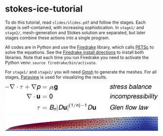# stokes-ice-tutorial

To do this tutorial, read `slides/slides.pdf` and follow the stages.  Each stage is self-contained, with increasing sophistication.  In `stage1/` and `stage2/`, mesh-generation and Stokes solution are separated, but later stages combine these actions into a single program.

All codes are in Python and use the [Firedrake](https://www.firedrakeproject.org/) library, which calls [PETSc](https://www.mcs.anl.gov/petsc/) to solve the equations.  See the [Firedrake install directions](https://www.firedrakeproject.org/download.html) to install both libraries.  Note that each time you run Firedrake you need to activate the Python venv: `source firedrake/bin/activate`.

For `stage1/` and `stage2/` you will need [Gmsh](https://gmsh.info/) to generate the meshes.  For all stages, [Paraview](https://www.paraview.org/) is used for visualizing the results.

<p align="center">
<img src="stokesequations.png" title="the Stokes equations for ice flow" />
</p>

<p align="center">
<img src="slides/figs/stage2.png" alt="ice speed in a glacier" />
</p>

